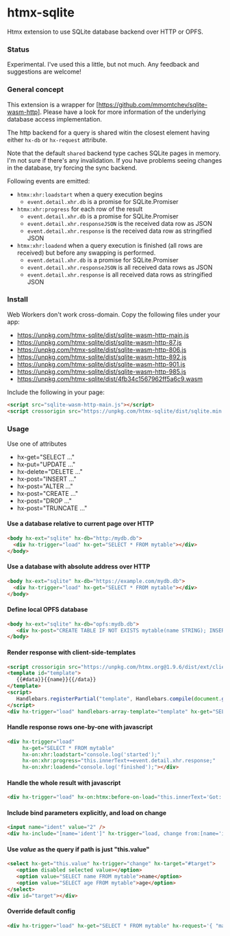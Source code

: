 # htmx-sqlite
Htmx extension to use SQLite database backend over HTTP or OPFS.

### Status

Experimental. I've used this a little, but not much.
Any feedback and suggestions are welcome!

### General concept

This extension is a wrapper for [https://github.com/mmomtchev/sqlite-wasm-http]. Please have a look for more information of the underlying database access implementation.

The http backend for a query is shared witin the closest element having either `hx-db` or `hx-request` attribute.

Note that the default `shared` backend type caches SQLite pages in memory. I'm not sure if there's any invalidation. If you have problems seeing changes in the database, try forcing the sync backend.

Following events are emitted:
- `htmx:xhr:loadstart` when a query execution begins
   - `event.detail.xhr.db` is a promise for SQLite.Promiser
- `htmx:xhr:progress` for each row of the result
   - `event.detail.xhr.db` is a promise for SQLite.Promiser
   - `event.detail.xhr.responseJSON` is the received data row as JSON
   - `event.detail.xhr.response` is the received data row as stringified JSON
- `htmx:xhr:loadend` when a query execution is finished (all rows are received) but before any swapping is 
performed.
   - `event.detail.xhr.db` is a promise for SQLite.Promiser
   - `event.detail.xhr.responseJSON` is all received data rows as JSON
   - `event.detail.xhr.response` is all received data rows as stringified JSON

### Install

Web Workers don't work cross-domain. Copy the following files under your app:
- https://unpkg.com/htmx-sqlite/dist/sqlite-wasm-http-main.js
- https://unpkg.com/htmx-sqlite/dist/sqlite-wasm-http-87.js
- https://unpkg.com/htmx-sqlite/dist/sqlite-wasm-http-806.js
- https://unpkg.com/htmx-sqlite/dist/sqlite-wasm-http-892.js
- https://unpkg.com/htmx-sqlite/dist/sqlite-wasm-http-901.js
- https://unpkg.com/htmx-sqlite/dist/sqlite-wasm-http-985.js
- https://unpkg.com/htmx-sqlite/dist/4fb34c1567962ff5a6c9.wasm

Include the following in your page:

```html
<script src="sqlite-wasm-http-main.js"></script>
<script crossorigin src="https://unpkg.com/htmx-sqlite/dist/sqlite.min.js"></script>
```

### Usage

Use one of attributes
- hx-get="SELECT ..."
- hx-put="UPDATE ..."
- hx-delete="DELETE ..."
- hx-post="INSERT ..."
- hx-post="ALTER ..."
- hx-post="CREATE ..."
- hx-post="DROP ..."
- hx-post="TRUNCATE ..."

#### Use a database relative to current page over HTTP

```html
<body hx-ext="sqlite" hx-db="http:/mydb.db">
  <div hx-trigger="load" hx-get="SELECT * FROM mytable"></div>
</body>
```

#### Use a database with absolute address over HTTP

```html
<body hx-ext="sqlite" hx-db="https://example.com/mydb.db">
  <div hx-trigger="load" hx-get="SELECT * FROM mytable"></div>
</body>
```

#### Define local OPFS database

```html
<body hx-ext="sqlite" hx-db="opfs:mydb.db">
   <div hx-post="CREATE TABLE IF NOT EXISTS mytable(name STRING); INSERT INTO mytable VALUES ('foo'); SELECT * FROM mytable" hx-trigger="load"></div>
</body>
```


#### Render response with client-side-templates

```html
<script crossorigin src="https://unpkg.com/htmx.org@1.9.6/dist/ext/client-side-templates.js"></script>
<template id="template">
   {{#data}}{{name}}{{/data}}
</template>
<script>
   Handlebars.registerPartial("template", Handlebars.compile(document.getElementById("template").innerHTML));
</script>
<div hx-trigger="load" handlebars-array-template="template" hx-get="SELECT * FROM mytable"></div>
```

#### Handle response rows one-by-one with javascript

```html
<div hx-trigger="load"
     hx-get="SELECT * FROM mytable"
     hx-on:xhr:loadstart="console.log('started');"
     hx-on:xhr:progress="this.innerText+=event.detail.xhr.response;"
     hx-on:xhr:loadend="console.log('finished');"></div>
```

#### Handle the whole result with javascript

```html
<div hx-trigger="load" hx-on:htmx:before-on-load="this.innerText='Got: '+event.detail.xhr.response.length+' rows';" hx-get="SELECT * FROM mytable"></div>
```


#### Include bind parameters explicitly, and load on change

```html
<input name="ident" value="2" />
<div hx-include="[name='ident']" hx-trigger="load, change from:[name='ident']" hx-get="SELECT * FROM mytable WHERE ident=$ident"></div>
```

#### Use _value_ as the query if path is just "this.value"

```html
<select hx-get="this.value" hx-trigger="change" hx-target="#target">
   <option disabled selected value></option>
   <option value="SELECT name FROM mytable">name</option>
   <option value="SELECT age FROM mytable">age</option>
</select>
<div id="target"></div>
```

#### Override default config

```html
<div hx-trigger="load" hx-get="SELECT * FROM mytable" hx-request='{ "maxPageSize": 4096, "timeout": 10000, "cacheSize": 4096, "backendType": "sync" }'></div>
```
